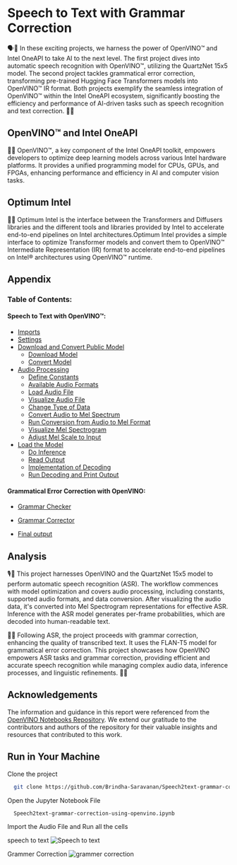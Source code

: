 
# Speech to Text with Grammar Correction
🗣️📝 In these exciting projects, we harness the power of OpenVINO™ and Intel OneAPI to take AI to the next level. The first project dives into automatic speech recognition with OpenVINO™, utilizing the QuartzNet 15x5 model. The second project tackles grammatical error correction, transforming pre-trained Hugging Face Transformers models into OpenVINO™ IR format. Both projects exemplify the seamless integration of OpenVINO™ within the Intel OneAPI ecosystem, significantly boosting the efficiency and performance of AI-driven tasks such as speech recognition and text correction. 🚀💡



## OpenVINO™ and Intel OneAPI

🧠🚀 OpenVINO™, a key component of the Intel OneAPI toolkit, empowers developers to optimize deep learning models across various Intel hardware platforms. It provides a unified programming model for CPUs, GPUs, and FPGAs, enhancing performance and efficiency in AI and computer vision tasks.


## Optimum Intel    

🧠🚀 Optimum Intel is the interface between the Transformers and Diffusers libraries and the different tools and libraries provided by Intel to accelerate end-to-end pipelines on Intel architectures.Optimum Intel provides a simple interface to optimize Transformer models and convert them to OpenVINO™ Intermediate  Representation (IR) format to accelerate end-to-end pipelines on Intel® architectures using OpenVINO™ runtime.


## Appendix

### Table of Contents:
#### Speech to Text with OpenVINO™:
- [Imports](#imports)
- [Settings](#settings)
- [Download and Convert Public Model](#download-and-convert-public-model)
    - [Download Model](#download-model)
    - [Convert Model](#convert-model)
- [Audio Processing](#audio-processing)
    - [Define Constants](#define-constants)
    - [Available Audio Formats](#available-audio-formats)
    - [Load Audio File](#load-audio-file)
    - [Visualize Audio File](#visualize-audio-file)
    - [Change Type of Data](#change-type-of-data)
    - [Convert Audio to Mel Spectrum](#convert-audio-to-mel-spectrum)
    - [Run Conversion from Audio to Mel Format](#run-conversion-from-audio-to-mel-format)
    - [Visualize Mel Spectrogram](#visualize-mel-spectrogram)
    - [Adjust Mel Scale to Input](#adjust-mel-scale-to-input)
- [Load the Model](#load-the-model)
    - [Do Inference](#do-inference)
    - [Read Output](#read-output)
    - [Implementation of Decoding](#implementation-of-decoding)
    - [Run Decoding and Print Output](#run-decoding-and-print-output)

#### Grammatical Error Correction with OpenVINO:


- [Grammar Checker](#grammar-checker)
- [Grammar Corrector](#grammar-corrector)
    
- [Final output](#Final-output)




## Analysis
🎙️🤖 This project harnesses OpenVINO and the QuartzNet 15x5 model to perform automatic speech recognition (ASR). The workflow commences with model optimization and covers audio processing, including constants, supported audio formats, and data conversion. After visualizing the audio data, it's converted into Mel Spectrogram representations for effective ASR. Inference with the ASR model generates per-frame probabilities, which are decoded into human-readable text.

📝✅ Following ASR, the project proceeds with grammar correction, enhancing the quality of transcribed text. It uses the FLAN-T5 model for grammatical error correction. This project showcases how OpenVINO empowers ASR tasks and grammar correction, providing efficient and accurate speech recognition while managing complex audio data, inference processes, and linguistic refinements. 🚀💬
## Acknowledgements

The information and guidance in this report were referenced from the [OpenVINO Notebooks Repository](https://github.com/openvinotoolkit/openvino_notebooks/tree/main/notebooks/226-yolov7-optimization). We extend our gratitude to the contributors and authors of the repository for their valuable insights and resources that contributed to this work.

## Run in Your Machine


Clone the project

```bash
  git clone https://github.com/Brindha-Saravanan/Speech2text-grammar-correction-using-openvino.git
```

Open the Jupyter Notebook File

```bash
  Speech2text-grammar-correction-using-openvino.ipynb
```

Import the Audio File and Run all the cells

speech to text
<img src="https://drive.google.com/uc?id=1KvWChs9y41u-i9yOT3s0KwaBRR-T2wI2" alt="Speech to text">



Grammer Correction
<img src="https://drive.google.com/uc?export=view&id=1irtEPx3I8Ys8jqO9rkEAsPmX89PvpHJN" alt="grammer correction">

